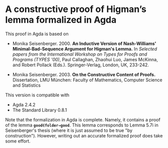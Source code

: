 # A constructive proof of Higman’s lemma formalized in Agda

This proof in Agda is based on

* Monika Seisenberger. 2000. **An Inductive Version of Nash-Williams'
Minimal-Bad-Sequence Argument for Higman's Lemma.**
In *Selected papers from the International Workshop on Types
for Proofs and Programs (TYPES '00)*,
Paul Callaghan, Zhaohui Luo, James McKinna, and Robert Pollack (Eds.).
Springer-Verlag, London, UK, 233-242. 

* Monika Seisenberger. 2003. **On the Constructive Content of Proofs.**
Dissertation, LMU München: Faculty of Mathematics,
Computer Science and Statistics 

This version is compatible with

* Agda 2.4.2
* The Standard Library 0.8.1

Note that the formalization in Agda is complete. Namely, it contains
a proof of the lemma **`good∈folder→good`**. This lemma corresponds to
Lemma 5.7i in Seisenberger's thesis (where it is just assumed to be
true "by construction"). However, writing out an accurate formalized
proof does take some effort.
